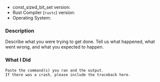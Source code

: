 * const_sized_bit_set version:
* Rust Compiler (`rustc`) version:
* Operating System:

### Description

Describe what you were trying to get done.
Tell us what happened, what went wrong, and what you expected to happen.

### What I Did

```rust
Paste the command(s) you ran and the output.
If there was a crash, please include the traceback here.
```
